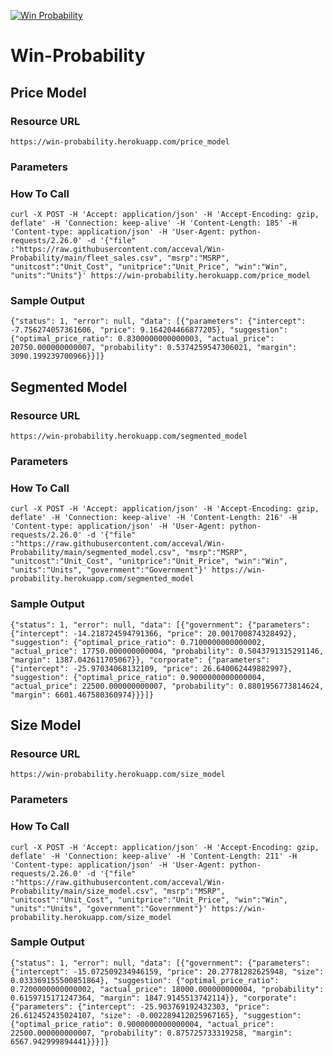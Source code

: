 [![Win Probability](https://github.com/acceval/Win-Probability/actions/workflows/main.yml/badge.svg)](https://github.com/acceval/Win-Probability/actions/workflows/main.yml)

# Win-Probability

## Price Model

### Resource URL

```
https://win-probability.herokuapp.com/price_model
```

### Parameters

### How To Call

```
curl -X POST -H 'Accept: application/json' -H 'Accept-Encoding: gzip, deflate' -H 'Connection: keep-alive' -H 'Content-Length: 185' -H 'Content-type: application/json' -H 'User-Agent: python-requests/2.26.0' -d '{"file" :"https://raw.githubusercontent.com/acceval/Win-Probability/main/fleet_sales.csv", "msrp":"MSRP", "unitcost":"Unit_Cost", "unitprice":"Unit_Price", "win":"Win", "units":"Units"}' https://win-probability.herokuapp.com/price_model
```

### Sample Output

```
{"status": 1, "error": null, "data": [{"parameters": {"intercept": -7.756274057361606, "price": 9.164204466877205}, "suggestion": {"optimal_price_ratio": 0.8300000000000003, "actual_price": 20750.000000000007, "probability": 0.5374259547306021, "margin": 3090.199239700966}}]}
```

## Segmented Model

### Resource URL

```
https://win-probability.herokuapp.com/segmented_model
```

### Parameters

### How To Call

```
curl -X POST -H 'Accept: application/json' -H 'Accept-Encoding: gzip, deflate' -H 'Connection: keep-alive' -H 'Content-Length: 216' -H 'Content-type: application/json' -H 'User-Agent: python-requests/2.26.0' -d '{"file" :"https://raw.githubusercontent.com/acceval/Win-Probability/main/segmented_model.csv", "msrp":"MSRP", "unitcost":"Unit_Cost", "unitprice":"Unit_Price", "win":"Win", "units":"Units", "government":"Government"}' https://win-probability.herokuapp.com/segmented_model
````

### Sample Output

```
{"status": 1, "error": null, "data": [{"government": {"parameters": {"intercept": -14.218724594791366, "price": 20.001700874328492}, "suggestion": {"optimal_price_ratio": 0.7100000000000002, "actual_price": 17750.000000000004, "probability": 0.5043791315291146, "margin": 1387.042611705067}}, "corporate": {"parameters": {"intercept": -25.97034068132109, "price": 26.640062449882997}, "suggestion": {"optimal_price_ratio": 0.9000000000000004, "actual_price": 22500.000000000007, "probability": 0.8801956773814624, "margin": 6601.467580360974}}}]}
```

## Size Model

### Resource URL

```
https://win-probability.herokuapp.com/size_model
```

### Parameters

### How To Call

```
curl -X POST -H 'Accept: application/json' -H 'Accept-Encoding: gzip, deflate' -H 'Connection: keep-alive' -H 'Content-Length: 211' -H 'Content-type: application/json' -H 'User-Agent: python-requests/2.26.0' -d '{"file" :"https://raw.githubusercontent.com/acceval/Win-Probability/main/size_model.csv", "msrp":"MSRP", "unitcost":"Unit_Cost", "unitprice":"Unit_Price", "win":"Win", "units":"Units", "government":"Government"}' https://win-probability.herokuapp.com/size_model
```

### Sample Output

```
{"status": 1, "error": null, "data": [{"government": {"parameters": {"intercept": -15.072509234946159, "price": 20.27781282625948, "size": 0.033369155500851864}, "suggestion": {"optimal_price_ratio": 0.7200000000000002, "actual_price": 18000.000000000004, "probability": 0.6159715171247364, "margin": 1847.9145513742114}}, "corporate": {"parameters": {"intercept": -25.903769192432303, "price": 26.612452435024107, "size": -0.002289412025967165}, "suggestion": {"optimal_price_ratio": 0.9000000000000004, "actual_price": 22500.000000000007, "probability": 0.875725733319258, "margin": 6567.942999894441}}}]}
```

